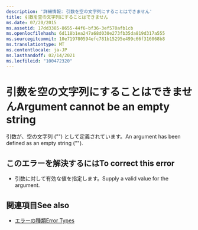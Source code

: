 ```yaml
---
description: '詳細情報: 引数を空の文字列にすることはできません'
title: 引数を空の文字列にすることはできません
ms.date: 07/20/2015
ms.assetid: 17dd3385-8655-44f6-bf36-3ef570afb1cb
ms.openlocfilehash: 6d118b1ea247a68d030e273fb35da819d317a555
ms.sourcegitcommit: 10e719780594efc781b15295e499c66f316068b8
ms.translationtype: MT
ms.contentlocale: ja-JP
ms.lasthandoff: 02/14/2021
ms.locfileid: "100472320"
---
```

# <a name="argument-cannot-be-an-empty-string"></a><span data-ttu-id="9341e-103">引数を空の文字列にすることはできません</span><span class="sxs-lookup"><span data-stu-id="9341e-103">Argument cannot be an empty string</span></span>

<span data-ttu-id="9341e-104">引数が、空の文字列 ("") として定義されています。</span><span class="sxs-lookup"><span data-stu-id="9341e-104">An argument has been defined as an empty string ("").</span></span>  
  
## <a name="to-correct-this-error"></a><span data-ttu-id="9341e-105">このエラーを解決するには</span><span class="sxs-lookup"><span data-stu-id="9341e-105">To correct this error</span></span>  
  
- <span data-ttu-id="9341e-106">引数に対して有効な値を指定します。</span><span class="sxs-lookup"><span data-stu-id="9341e-106">Supply a valid value for the argument.</span></span>  
  
## <a name="see-also"></a><span data-ttu-id="9341e-107">関連項目</span><span class="sxs-lookup"><span data-stu-id="9341e-107">See also</span></span>

- [<span data-ttu-id="9341e-108">エラーの種類</span><span class="sxs-lookup"><span data-stu-id="9341e-108">Error Types</span></span>](../programming-guide/language-features/error-types.md)
